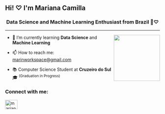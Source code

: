 ## Hi! ♡ I'm Mariana Camilla
<h3 align="center"> Data Science and Machine Learning Enthusiast from Brazil 🤖♡</h3>

<hr><img align="right" width="150" src="https://media.giphy.com/media/LmNwrBhejkK9EFP504/giphy.gif"/>

- 🌱 I’m currently learning **Data Science** and **Machine Learning**

- 📫 How to reach me: marinworkspace@gmail.com
 
- 📚 Computer Science Student at **Cruzeiro do Sul** 🎓 <sup>(Graduation in Progress)</sup>

<h3 align="left">Connect with me:</h3>
<p align="left">
<a href="https://linkedin.com/in/marianacamilla" target="blank"><img align="center" src="https://raw.githubusercontent.com/rahuldkjain/github-profile-readme-generator/master/src/images/icons/Social/linked-in-alt.svg" alt="marianacamilla" height="30" width="40" /></a>
</p>


 
